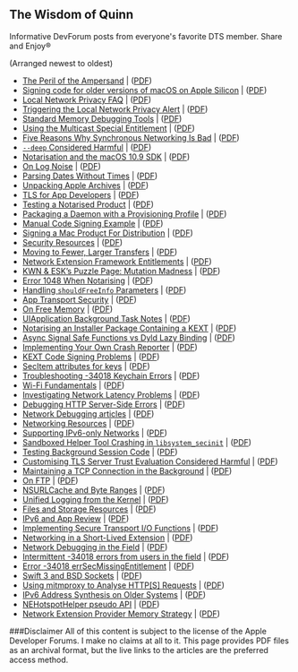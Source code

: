 ## The Wisdom of Quinn
Informative DevForum posts from everyone's favorite DTS member. Share and Enjoy®

(Arranged newest to oldest)
- [The Peril of the Ampersand](https://developer.apple.com/forums/thread/674633) | ([PDF](pdfs/The-Peril-of-the-Ampersand.pdf))
- [Signing code for older versions of macOS on Apple Silicon](https://developer.apple.com/forums/thread/673323) | ([PDF](pdfs/Signing-code-for-older-versions-of-macOS-on-Apple-Silicon.pdf))
- [Local Network Privacy FAQ](https://developer.apple.com/forums/thread/663858) | ([PDF](pdfs/Local-Network-Privacy-FAQ.pdf))
- [Triggering the Local Network Privacy Alert](https://developer.apple.com/forums/thread/663768) | ([PDF](pdfs/Triggering-the-Local-Network-Privacy-Alert.pdf))
- [Standard Memory Debugging Tools](https://developer.apple.com/forums/thread/92102) | ([PDF](pdfs/Standard-Memory-Debugging-Tools.pdf))
- [Using the Multicast Special Entitlement](https://developer.apple.com/forums/thread/663271) | ([PDF](pdfs/Using-the-Multicast-Special-Entitlement.pdf))
- [Five Reasons Why Synchronous Networking Is Bad](https://developer.apple.com/forums/thread/662329) | ([PDF](pdfs/Five-Reasons-Why-Synchronous-Networking-Is-Bad.pdf))
- [`--deep` Considered Harmful](https://developer.apple.com/forums/thread/129980) | ([PDF](pdfs/`--deep`-Considered-Harmful.pdf))
- [Notarisation and the macOS 10.9 SDK](https://developer.apple.com/forums/thread/659964) | ([PDF](pdfs/Notarisation-and-the-macOS-10.9-SDK.pdf))
- [On Log Noise](https://developer.apple.com/forums/thread/115461) | ([PDF](pdfs/On-Log-Noise.pdf))
- [Parsing Dates Without Times](https://developer.apple.com/forums/thread/655000) | ([PDF](pdfs/Parsing-Dates-Without-Times.pdf))
- [Unpacking Apple Archives](https://developer.apple.com/forums/thread/133985) | ([PDF](pdfs/Unpacking-Apple-Archives.pdf))
- [TLS for App Developers](https://developer.apple.com/forums/thread/67493) | ([PDF](pdfs/TLS-for-App-Developers.pdf))
- [Testing a Notarised Product](https://developer.apple.com/forums/thread/130560) | ([PDF](pdfs/Testing-a-Notarised-Product.pdf))
- [Packaging a Daemon with a Provisioning Profile](https://developer.apple.com/forums/thread/129596) | ([PDF](pdfs/Packaging-a-Daemon-with-a-Provisioning-Profile.pdf))
- [Manual Code Signing Example](https://developer.apple.com/forums/thread/130855) | ([PDF](pdfs/Manual-Code-Signing-Example.pdf))
- [Signing a Mac Product For Distribution](https://developer.apple.com/forums/thread/128166) | ([PDF](pdfs/Signing-a-Mac-Product-For-Distribution.pdf))
- [Security Resources](https://developer.apple.com/forums/thread/1002) | ([PDF](pdfs/Security-Resources.pdf))
- [Moving to Fewer, Larger Transfers](https://developer.apple.com/forums/thread/14853) | ([PDF](pdfs/Moving-to-Fewer,-Larger-Transfers.pdf))
- [Network Extension Framework Entitlements](https://developer.apple.com/forums/thread/67613) | ([PDF](pdfs/Network-Extension-Framework-Entitlements.pdf))
- [KWN & ESK’s Puzzle Page: Mutation Madness](https://developer.apple.com/forums/thread/128559) | ([PDF](pdfs/KWN-&-ESK’s-Puzzle-Page/-Mutation-Madness.pdf))
- [Error 1048 When Notarising](https://developer.apple.com/forums/thread/126901) | ([PDF](pdfs/Error-1048-When-Notarising.pdf))
- [Handling `shouldFreeInfo` Parameters](https://developer.apple.com/forums/thread/122336) | ([PDF](pdfs/Handling-`shouldFreeInfo`-Parameters.pdf))
- [App Transport Security](https://developer.apple.com/forums/thread/6767) | ([PDF](pdfs/App-Transport-Security.pdf))
- [On Free Memory](https://developer.apple.com/forums/thread/118867) | ([PDF](pdfs/On-Free-Memory.pdf))
- [UIApplication Background Task Notes](https://developer.apple.com/forums/thread/85066) | ([PDF](pdfs/UIApplication-Background-Task-Notes.pdf))
- [Notarising an Installer Package Containing a KEXT](https://developer.apple.com/forums/thread/116692) | ([PDF](pdfs/Notarising-an-Installer-Package-Containing-a-KEXT.pdf))
- [Async Signal Safe Functions vs Dyld Lazy Binding](https://developer.apple.com/forums/thread/116571) | ([PDF](pdfs/Async-Signal-Safe-Functions-vs-Dyld-Lazy-Binding.pdf))
- [Implementing Your Own Crash Reporter](https://developer.apple.com/forums/thread/113742) | ([PDF](pdfs/Implementing-Your-Own-Crash-Reporter.pdf))
- [KEXT Code Signing Problems](https://developer.apple.com/forums/thread/52353) | ([PDF](pdfs/KEXT-Code-Signing-Problems.pdf))
- [SecItem attributes for keys](https://developer.apple.com/forums/thread/70959) | ([PDF](pdfs/SecItem-attributes-for-keys.pdf))
- [Troubleshooting -34018 Keychain Errors](https://developer.apple.com/forums/thread/114456) | ([PDF](pdfs/Troubleshooting--34018-Keychain-Errors.pdf))
- [Wi-Fi Fundamentals](https://developer.apple.com/forums/thread/45283) | ([PDF](pdfs/Wi-Fi-Fundamentals.pdf))
- [Investigating Network Latency Problems](https://developer.apple.com/forums/thread/45210) | ([PDF](pdfs/Investigating-Network-Latency-Problems.pdf))
- [Debugging HTTP Server-Side Errors](https://developer.apple.com/forums/thread/38886) | ([PDF](pdfs/Debugging-HTTP-Server-Side-Errors.pdf))
- [Network Debugging articles](https://developer.apple.com/forums/thread/113581) | ([PDF](pdfs/Network-Debugging-articles.pdf))
- [Networking Resources](https://developer.apple.com/forums/thread/1001) | ([PDF](pdfs/Networking-Resources.pdf))
- [Supporting IPv6-only Networks](https://developer.apple.com/forums/thread/46545) | ([PDF](pdfs/Supporting-IPv6-only-Networks.pdf))
- [Sandboxed Helper Tool Crashing in `libsystem_secinit`](https://developer.apple.com/forums/thread/112800) | ([PDF](pdfs/Sandboxed-Helper-Tool-Crashing-in-`libsystem_secinit`.pdf))
- [Testing Background Session Code](https://developer.apple.com/forums/thread/14855) | ([PDF](pdfs/Testing-Background-Session-Code.pdf))
- [Customising TLS Server Trust Evaluation Considered Harmful](https://developer.apple.com/forums/thread/100113) | ([PDF](pdfs/Customising-TLS-Server-Trust-Evaluation-Considered-Harmful.pdf))
- [Maintaining a TCP Connection in the Background](https://developer.apple.com/forums/thread/97824) | ([PDF](pdfs/Maintaining-a-TCP-Connection-in-the-Background.pdf))
- [On FTP](https://developer.apple.com/forums/thread/97469) | ([PDF](pdfs/On-FTP.pdf))
- [NSURLCache and Byte Ranges](https://developer.apple.com/forums/thread/92119) | ([PDF](pdfs/NSURLCache-and-Byte-Ranges.pdf))
- [Unified Logging from the Kernel](https://developer.apple.com/forums/thread/91424) | ([PDF](pdfs/Unified-Logging-from-the-Kernel.pdf))
- [Files and Storage Resources](https://developer.apple.com/forums/thread/89655) | ([PDF](pdfs/Files-and-Storage-Resources.pdf))
- [IPv6 and App Review](https://developer.apple.com/forums/thread/49979) | ([PDF](pdfs/IPv6-and-App-Review.pdf))
- [Implementing Secure Transport I/O Functions](https://developer.apple.com/forums/thread/75169) | ([PDF](pdfs/Implementing-Secure-Transport-I/O-Functions.pdf))
- [Networking in a Short-Lived Extension](https://developer.apple.com/forums/thread/76659) | ([PDF](pdfs/Networking-in-a-Short-Lived-Extension.pdf))
- [Network Debugging in the Field](https://developer.apple.com/forums/thread/66541) | ([PDF](pdfs/Network-Debugging-in-the-Field.pdf))
- [Intermittent -34018 errors from users in the field](https://developer.apple.com/forums/thread/64700) | ([PDF](pdfs/Intermittent--34018-errors-from-users-in-the-field.pdf))
- [Error -34018 errSecMissingEntitlement](https://developer.apple.com/forums/thread/64699) | ([PDF](pdfs/Error--34018-errSecMissingEntitlement.pdf))
- [Swift 3 and BSD Sockets](https://developer.apple.com/forums/thread/60797) | ([PDF](pdfs/Swift-3-and-BSD-Sockets.pdf))
- [Using mitmproxy to Analyse HTTP[S] Requests](https://developer.apple.com/forums/thread/54541) | ([PDF](pdfs/Using-mitmproxy-to-Analyse-HTTP[S]-Requests.pdf))
- [IPv6 Address Synthesis on Older Systems](https://developer.apple.com/forums/thread/47220) | ([PDF](pdfs/IPv6-Address-Synthesis-on-Older-Systems.pdf))
- [NEHotspotHelper pseudo API](https://developer.apple.com/forums/thread/46929) | ([PDF](pdfs/NEHotspotHelper-pseudo-API.pdf))
- [Network Extension Provider Memory Strategy](https://developer.apple.com/forums/thread/44942) | ([PDF](pdfs/Network-Extension-Provider-Memory-Strategy.pdf))

###Disclaimer
All of this content is subject to the license of the Apple Developer Forums. I make no claims at all to it. This page provides PDF files as an archival format, but the live links to the articles are the preferred access method.